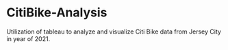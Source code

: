 # CitiBike-Analysis
Utilization of tableau to analyze and visualize Citi Bike data from Jersey City in year of 2021.
